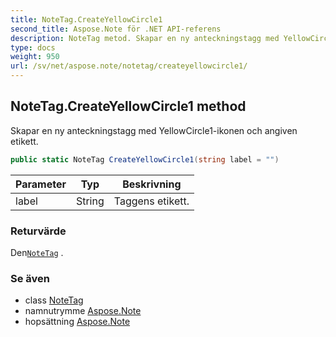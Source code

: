 ```yaml
---
title: NoteTag.CreateYellowCircle1
second_title: Aspose.Note för .NET API-referens
description: NoteTag metod. Skapar en ny anteckningstagg med YellowCircle1ikonen och angiven etikett.
type: docs
weight: 950
url: /sv/net/aspose.note/notetag/createyellowcircle1/
---
```

## NoteTag.CreateYellowCircle1 method

Skapar en ny anteckningstagg med YellowCircle1-ikonen och angiven etikett.

```csharp
public static NoteTag CreateYellowCircle1(string label = "")
```

| Parameter | Typ | Beskrivning |
| --- | --- | --- |
| label | String | Taggens etikett. |

### Returvärde

Den[`NoteTag`](../) .

### Se även

* class [NoteTag](../)
* namnutrymme [Aspose.Note](../../notetag/)
* hopsättning [Aspose.Note](../../../)


